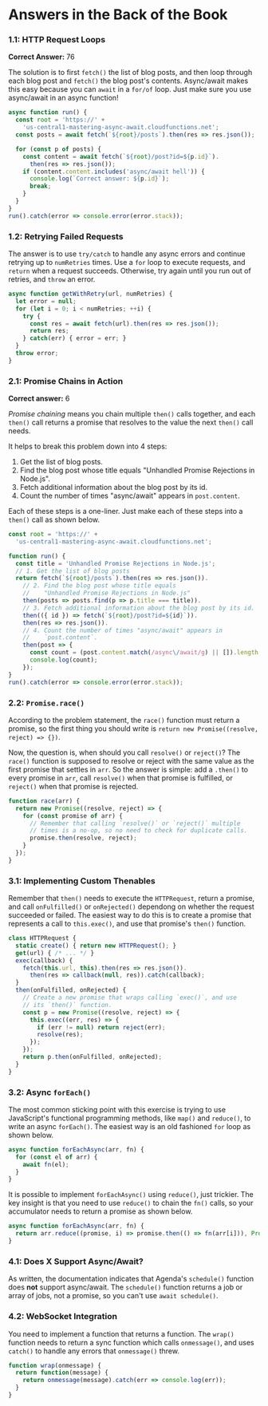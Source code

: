# Answers in the Back of the Book

### 1.1: HTTP Request Loops

**Correct Answer:** 76

The solution is to first `fetch()` the list of blog posts, and then loop through
each blog post and `fetch()` the blog post's contents. Async/await makes this
easy because you can `await` in a `for/of` loop. Just make sure you use
async/await in an async function!

```javascript
async function run() {
  const root = 'https://' +
    'us-central1-mastering-async-await.cloudfunctions.net';
  const posts = await fetch(`${root}/posts`).then(res => res.json());

  for (const p of posts) {
    const content = await fetch(`${root}/post?id=${p.id}`).
      then(res => res.json());
    if (content.content.includes('async/await hell')) {
      console.log(`Correct answer: ${p.id}`);
      break;
    }
  }
}
run().catch(error => console.error(error.stack));
```

### 1.2: Retrying Failed Requests

The answer is to use `try/catch` to handle any async errors and continue retrying up to
`numRetries` times. Use a `for` loop to execute requests, and `return` when a request
succeeds. Otherwise, try again until you run out of retries, and `throw` an error.

```javascript
async function getWithRetry(url, numRetries) {
  let error = null;
  for (let i = 0; i < numRetries; ++i) {
    try {
      const res = await fetch(url).then(res => res.json());
      return res;
    } catch(err) { error = err; }
  }
  throw error;
}
```

### 2.1: Promise Chains in Action

**Correct answer:** 6

_Promise chaining_ means you chain multiple `then()` calls together, and each `then()` call returns a
promise that resolves to the value the next `then()` call needs.

It helps to break this problem down into 4 steps:

1. Get the list of blog posts.
2. Find the blog post whose title equals "Unhandled Promise Rejections in Node.js".
3. Fetch additional information about the blog post by its id.
4. Count the number of times "async/await" appears in `post.content`.

Each of these steps is a one-liner. Just make each of these steps into a `then()` call as shown below.

```javascript
const root = 'https://' +
  'us-central1-mastering-async-await.cloudfunctions.net';

function run() {
  const title = 'Unhandled Promise Rejections in Node.js';
  // 1. Get the list of blog posts
  return fetch(`${root}/posts`).then(res => res.json()).
    // 2. Find the blog post whose title equals
    //    "Unhandled Promise Rejections in Node.js"
    then(posts => posts.find(p => p.title === title)).
    // 3. Fetch additional information about the blog post by its id.
    then(({ id }) => fetch(`${root}/post?id=${id}`)).
    then(res => res.json()).
    // 4. Count the number of times "async/await" appears in
    //    `post.content`.
    then(post => {
      const count = (post.content.match(/async\/await/g) || []).length;
      console.log(count);
    });
}
run().catch(error => console.error(error.stack));
```

### 2.2: `Promise.race()`

According to the problem statement, the `race()` function must return a promise, so the first
thing you should write is `return new Promise((resolve, reject) => {})`.

Now, the question is, when should you call `resolve()` or `reject()`? The `race()` function is
supposed to resolve or reject with the same value as the first promise that settles in `arr`.
So the answer is simple: add a `.then()` to every promise in `arr`, call `resolve()` when
that promise is fulfilled, or `reject()` when that promise is rejected.

```javascript
function race(arr) {
  return new Promise((resolve, reject) => {
    for (const promise of arr) {
      // Remember that calling `resolve()` or `reject()` multiple
      // times is a no-op, so no need to check for duplicate calls.
      promise.then(resolve, reject);
    }
  });
}
```

### 3.1: Implementing Custom Thenables

Remember that `then()` needs to execute the `HTTPRequest`, return a promise, and call `onFulfilled()` or `onRejected()` dependong on whether the request succeeded or failed.
The easiest way to do this is to create a promise that represents a call to `this.exec()`, and use that promise's `then()` function.

```javascript
class HTTPRequest {
  static create() { return new HTTPRequest(); }
  get(url) { /* ... */ }
  exec(callback) {
    fetch(this.url, this).then(res => res.json()).
      then(res => callback(null, res)).catch(callback);
  }
  then(onFulfilled, onRejected) {
    // Create a new promise that wraps calling `exec()`, and use
    // its `then()` function.
    const p = new Promise((resolve, reject) => {
      this.exec((err, res) => {
        if (err != null) return reject(err);
        resolve(res);
      });
    });
    return p.then(onFulfilled, onRejected);
  }
}
```

<div class="page-break"></div>

### 3.2: Async `forEach()`

The most common sticking point with this exercise is trying to use JavaScript's functional programming methods, like `map()` and `reduce()`, to write an async `forEach()`.
The easiest way is an old fashioned `for` loop as shown below.

```javascript
async function forEachAsync(arr, fn) {
  for (const el of arr) {
    await fn(el);
  }
}
```

It is possible to implement `forEachAsync()` using `reduce()`, just trickier.
The key insight is that you need to use `reduce()` to chain the `fn()` calls, so your accumulator needs to return a promise as shown below.

```javascript
async function forEachAsync(arr, fn) {
  return arr.reduce((promise, i) => promise.then(() => fn(arr[i])), Promise.resolve());
}
```

### 4.1: Does X Support Async/Await?

As written, the documentation indicates that Agenda's `schedule()` function does **not** support async/await.
The `schedule()` function returns a job or array of jobs, not a promise, so you can't use `await schedule()`.

### 4.2: WebSocket Integration

You need to implement a function that returns a function.
The `wrap()` function needs to return a sync function which calls `onmessage()`, and uses `catch()` to handle any errors that `onmessage()` threw.

```javascript
function wrap(onmessage) {
  return function(message) {
    return onmessage(message).catch(err => console.log(err));
  }
}
```